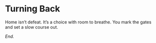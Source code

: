 # Turning Back

Home isn’t defeat. It’s a choice with room to breathe. You mark the gates and set a slow course out.

_End._